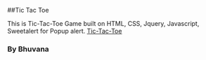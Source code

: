 

##Tic Tac Toe  

This is Tic-Tac-Toe Game built on HTML, CSS, Jquery, Javascript, Sweetalert for Popup alert.
<a href ="https://bhuvanatn.github.io/tic-tac-toe/">Tic-Tac-Toe </a>
### By Bhuvana
